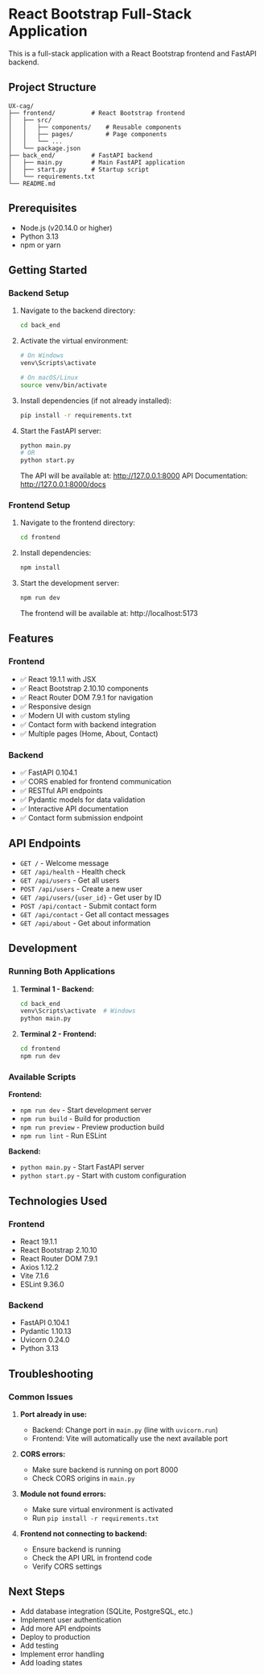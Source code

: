 # React Bootstrap Full-Stack Application

This is a full-stack application with a React Bootstrap frontend and FastAPI backend.

## Project Structure

```
UX-cag/
├── frontend/          # React Bootstrap frontend
│   ├── src/
│   │   ├── components/    # Reusable components
│   │   ├── pages/         # Page components
│   │   └── ...
│   └── package.json
├── back_end/          # FastAPI backend
│   ├── main.py        # Main FastAPI application
│   ├── start.py       # Startup script
│   └── requirements.txt
└── README.md
```

## Prerequisites

- Node.js (v20.14.0 or higher)
- Python 3.13
- npm or yarn

## Getting Started

### Backend Setup

1. Navigate to the backend directory:
   ```bash
   cd back_end
   ```

2. Activate the virtual environment:
   ```bash
   # On Windows
   venv\Scripts\activate
   
   # On macOS/Linux
   source venv/bin/activate
   ```

3. Install dependencies (if not already installed):
   ```bash
   pip install -r requirements.txt
   ```

4. Start the FastAPI server:
   ```bash
   python main.py
   # OR
   python start.py
   ```

   The API will be available at: http://127.0.0.1:8000
   API Documentation: http://127.0.0.1:8000/docs

### Frontend Setup

1. Navigate to the frontend directory:
   ```bash
   cd frontend
   ```

2. Install dependencies:
   ```bash
   npm install
   ```

3. Start the development server:
   ```bash
   npm run dev
   ```

   The frontend will be available at: http://localhost:5173

## Features

### Frontend
- ✅ React 19.1.1 with JSX
- ✅ React Bootstrap 2.10.10 components
- ✅ React Router DOM 7.9.1 for navigation
- ✅ Responsive design
- ✅ Modern UI with custom styling
- ✅ Contact form with backend integration
- ✅ Multiple pages (Home, About, Contact)

### Backend
- ✅ FastAPI 0.104.1
- ✅ CORS enabled for frontend communication
- ✅ RESTful API endpoints
- ✅ Pydantic models for data validation
- ✅ Interactive API documentation
- ✅ Contact form submission endpoint

## API Endpoints

- `GET /` - Welcome message
- `GET /api/health` - Health check
- `GET /api/users` - Get all users
- `POST /api/users` - Create a new user
- `GET /api/users/{user_id}` - Get user by ID
- `POST /api/contact` - Submit contact form
- `GET /api/contact` - Get all contact messages
- `GET /api/about` - Get about information

## Development

### Running Both Applications

1. **Terminal 1 - Backend:**
   ```bash
   cd back_end
   venv\Scripts\activate  # Windows
   python main.py
   ```

2. **Terminal 2 - Frontend:**
   ```bash
   cd frontend
   npm run dev
   ```

### Available Scripts

**Frontend:**
- `npm run dev` - Start development server
- `npm run build` - Build for production
- `npm run preview` - Preview production build
- `npm run lint` - Run ESLint

**Backend:**
- `python main.py` - Start FastAPI server
- `python start.py` - Start with custom configuration

## Technologies Used

### Frontend
- React 19.1.1
- React Bootstrap 2.10.10
- React Router DOM 7.9.1
- Axios 1.12.2
- Vite 7.1.6
- ESLint 9.36.0

### Backend
- FastAPI 0.104.1
- Pydantic 1.10.13
- Uvicorn 0.24.0
- Python 3.13

## Troubleshooting

### Common Issues

1. **Port already in use:**
   - Backend: Change port in `main.py` (line with `uvicorn.run`)
   - Frontend: Vite will automatically use the next available port

2. **CORS errors:**
   - Make sure backend is running on port 8000
   - Check CORS origins in `main.py`

3. **Module not found errors:**
   - Make sure virtual environment is activated
   - Run `pip install -r requirements.txt`

4. **Frontend not connecting to backend:**
   - Ensure backend is running
   - Check the API URL in frontend code
   - Verify CORS settings

## Next Steps

- Add database integration (SQLite, PostgreSQL, etc.)
- Implement user authentication
- Add more API endpoints
- Deploy to production
- Add testing
- Implement error handling
- Add loading states

